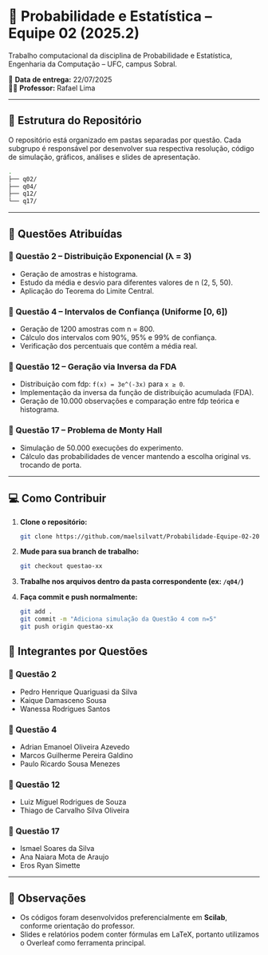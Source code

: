 # 🧮 Probabilidade e Estatística – Equipe 02 (2025.2)

Trabalho computacional da disciplina de Probabilidade e Estatística, Engenharia da Computação – UFC, campus Sobral.

📅 **Data de entrega:** 22/07/2025  
👨‍🏫 **Professor:** Rafael Lima  

---

## 📁 Estrutura do Repositório

O repositório está organizado em pastas separadas por questão. Cada subgrupo é responsável por desenvolver sua respectiva resolução, código de simulação, gráficos, análises e slides de apresentação.

```bash
.
├── q02/
├── q04/
├── q12/
└── q17/
````

---

## 🔢 Questões Atribuídas

### 📘 Questão 2 – Distribuição Exponencial (λ = 3)

* Geração de amostras e histograma.
* Estudo da média e desvio para diferentes valores de n (2, 5, 50).
* Aplicação do Teorema do Limite Central.

### 📙 Questão 4 – Intervalos de Confiança (Uniforme \[0, 6])

* Geração de 1200 amostras com n = 800.
* Cálculo dos intervalos com 90%, 95% e 99% de confiança.
* Verificação dos percentuais que contêm a média real.

### 📗 Questão 12 – Geração via Inversa da FDA

* Distribuição com fdp: `f(x) = 3e^(-3x)` para `x ≥ 0`.
* Implementação da inversa da função de distribuição acumulada (FDA).
* Geração de 10.000 observações e comparação entre fdp teórica e histograma.

### 📕 Questão 17 – Problema de Monty Hall

* Simulação de 50.000 execuções do experimento.
* Cálculo das probabilidades de vencer mantendo a escolha original vs. trocando de porta.

---

## 💻 Como Contribuir

1. **Clone o repositório:**

   ```bash
   git clone https://github.com/maelsilvatt/Probabilidade-Equipe-02-2025.2.git
   ```

2. **Mude para sua branch de trabalho:**

   ```bash
   git checkout questao-xx
   ```

3. **Trabalhe nos arquivos dentro da pasta correspondente (ex: `/q04/`)**

4. **Faça commit e push normalmente:**

   ```bash
   git add .
   git commit -m "Adiciona simulação da Questão 4 com n=5"
   git push origin questao-xx
   ```

## 🧩 Integrantes por Questões

### 📘 Questão 2
- Pedro Henrique Quariguasi da Silva  
- Kaique Damasceno Sousa  
- Wanessa Rodrigues Santos  

### 📙 Questão 4
- Adrian Emanoel Oliveira Azevedo  
- Marcos Guilherme Pereira Galdino  
- Paulo Ricardo Sousa Menezes  

### 📗 Questão 12
- Luiz Miguel Rodrigues de Souza  
- Thiago de Carvalho Silva Oliveira  

### 📕 Questão 17
- Ismael Soares da Silva  
- Ana Naiara Mota de Araujo  
- Eros Ryan Simette  

---

## 📌 Observações

* Os códigos foram desenvolvidos preferencialmente em **Scilab**, conforme orientação do professor.
* Slides e relatórios podem conter fórmulas em LaTeX, portanto utilizamos o Overleaf como ferramenta principal.
